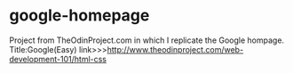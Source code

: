 # google-homepage
Project from TheOdinProject.com in which I replicate the Google hompage.
Title:Google(Easy)
link>>>http://www.theodinproject.com/web-development-101/html-css
